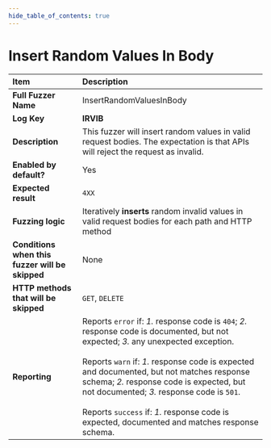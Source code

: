 ```yaml
--- 
hide_table_of_contents: true
---
```


# Insert Random Values In Body

| Item                                            | Description                                                                                                                                                                                                                                                                                                                                                                                                                                 |
|:------------------------------------------------|:--------------------------------------------------------------------------------------------------------------------------------------------------------------------------------------------------------------------------------------------------------------------------------------------------------------------------------------------------------------------------------------------------------------------------------------------|
| **Full Fuzzer Name**                            | InsertRandomValuesInBody                                                                                                                                                                                                                                                                                                                                                                                                                    |
| **Log Key**                                     | **IRVIB**                                                                                                                                                                                                                                                                                                                                                                                                                                   |
| **Description**                                 | This fuzzer will insert random values in valid request bodies. The expectation is that APIs will reject the request as invalid.                                                                                                                                                                                                                                                                                                             |
| **Enabled by default?**                         | Yes                                                                                                                                                                                                                                                                                                                                                                                                                                         |
| **Expected result**                             | `4XX`                                                                                                                                                                                                                                                                                                                                                                                                                                       |
| **Fuzzing logic**                               | Iteratively **inserts** random invalid values in valid request bodies for each path and HTTP method                                                                                                                                                                                                                                                                                                                                         |
| **Conditions when this fuzzer will be skipped** | None                                                                                                                                                                                                                                                                                                                                                                                                                                        |
| **HTTP methods that will be skipped**           | `GET`, `DELETE`                                                                                                                                                                                                                                                                                                                                                                                                                             |
| **Reporting**                                   | Reports `error` if: *1.* response code is `404`; *2.* response code is documented, but not expected; *3.* any unexpected exception. <br/><br/> Reports `warn` if: *1.* response code is expected and documented, but not matches response schema; *2.* response code is expected, but not documented; *3.* response code is `501`. <br/><br/> Reports `success` if: *1.* response code is expected, documented and matches response schema. | 
